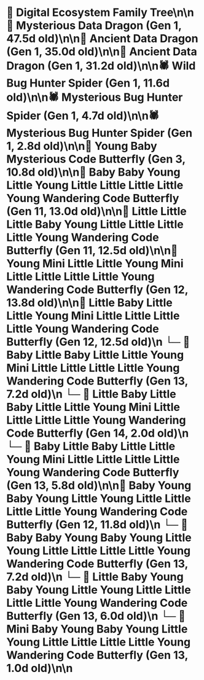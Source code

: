 # 🌳 Digital Ecosystem Family Tree\n\n🐉 Mysterious Data Dragon (Gen 1, 47.5d old)\n\n🐉 Ancient Data Dragon (Gen 1, 35.0d old)\n\n🐉 Ancient Data Dragon (Gen 1, 31.2d old)\n\n🕷️ Wild Bug Hunter Spider (Gen 1, 11.6d old)\n\n🕷️ Mysterious Bug Hunter Spider (Gen 1, 4.7d old)\n\n🕷️ Mysterious Bug Hunter Spider (Gen 1, 2.8d old)\n\n🦋 Young Baby Mysterious Code Butterfly (Gen 3, 10.8d old)\n\n🦋 Baby Baby Young Little Young Little Little Little Little Young Wandering Code Butterfly (Gen 11, 13.0d old)\n\n🦋 Little Little Little Baby Young Little Little Little Little Young Wandering Code Butterfly (Gen 11, 12.5d old)\n\n🦋 Young Mini Little Little Young Mini Little Little Little Little Young Wandering Code Butterfly (Gen 12, 13.8d old)\n\n🦋 Little Baby Little Little Young Mini Little Little Little Little Young Wandering Code Butterfly (Gen 12, 12.5d old)\n  └─ 🦋 Baby Little Baby Little Little Young Mini Little Little Little Little Young Wandering Code Butterfly (Gen 13, 7.2d old)\n    └─ 🦋 Little Baby Little Baby Little Little Young Mini Little Little Little Little Young Wandering Code Butterfly (Gen 14, 2.0d old)\n  └─ 🦋 Baby Little Baby Little Little Young Mini Little Little Little Little Young Wandering Code Butterfly (Gen 13, 5.8d old)\n\n🦋 Baby Young Baby Young Little Young Little Little Little Little Young Wandering Code Butterfly (Gen 12, 11.8d old)\n  └─ 🦋 Baby Baby Young Baby Young Little Young Little Little Little Little Young Wandering Code Butterfly (Gen 13, 7.2d old)\n  └─ 🦋 Little Baby Young Baby Young Little Young Little Little Little Little Young Wandering Code Butterfly (Gen 13, 6.0d old)\n  └─ 🦋 Mini Baby Young Baby Young Little Young Little Little Little Little Young Wandering Code Butterfly (Gen 13, 1.0d old)\n\n
